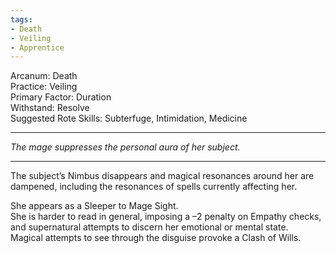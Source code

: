 ```yaml
---
tags:
- Death
- Veiling
- Apprentice
---
```


Arcanum: Death \
Practice: Veiling \
Primary Factor: Duration \
Withstand: Resolve \
Suggested Rote Skills: Subterfuge, Intimidation, Medicine

---

_The mage suppresses the personal aura of her subject._

---

The subject’s Nimbus disappears and magical resonances around her are dampened, including the resonances of spells currently affecting her.

She appears as a Sleeper to Mage Sight. \
She is harder to read in general, imposing a –2 penalty on Empathy checks, and supernatural attempts to discern her emotional or mental state. \
Magical attempts to see through the disguise provoke a Clash of Wills.